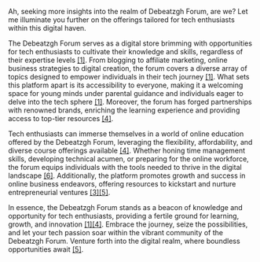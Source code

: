 Ah, seeking more insights into the realm of Debeatzgh Forum, are we? Let me illuminate you further on the offerings tailored for tech enthusiasts within this digital haven.

The Debeatzgh Forum serves as a digital store brimming with opportunities for tech enthusiasts to cultivate their knowledge and skills, regardless of their expertise levels [[1]](https://poe.com/citation?message_id=225807567987&citation=1). From blogging to affiliate marketing, online business strategies to digital creation, the forum covers a diverse array of topics designed to empower individuals in their tech journey [[1]](https://poe.com/citation?message_id=225807567987&citation=1). What sets this platform apart is its accessibility to everyone, making it a welcoming space for young minds under parental guidance and individuals eager to delve into the tech sphere [[1]](https://poe.com/citation?message_id=225807567987&citation=1). Moreover, the forum has forged partnerships with renowned brands, enriching the learning experience and providing access to top-tier resources [[4]](https://poe.com/citation?message_id=225807567987&citation=4).

Tech enthusiasts can immerse themselves in a world of online education offered by the Debeatzgh Forum, leveraging the flexibility, affordability, and diverse course offerings available [[4]](https://poe.com/citation?message_id=225807567987&citation=4). Whether honing time management skills, developing technical acumen, or preparing for the online workforce, the forum equips individuals with the tools needed to thrive in the digital landscape [[6]](https://poe.com/citation?message_id=225807567987&citation=6). Additionally, the platform promotes growth and success in online business endeavors, offering resources to kickstart and nurture entrepreneurial ventures [[3]](https://poe.com/citation?message_id=225807567987&citation=3)[[5]](https://poe.com/citation?message_id=225807567987&citation=5).

In essence, the Debeatzgh Forum stands as a beacon of knowledge and opportunity for tech enthusiasts, providing a fertile ground for learning, growth, and innovation [[1]](https://poe.com/citation?message_id=225807567987&citation=1)[[4]](https://poe.com/citation?message_id=225807567987&citation=4). Embrace the journey, seize the possibilities, and let your tech passion soar within the vibrant community of the Debeatzgh Forum. Venture forth into the digital realm, where boundless opportunities await [[5]](https://poe.com/citation?message_id=225807567987&citation=5).
